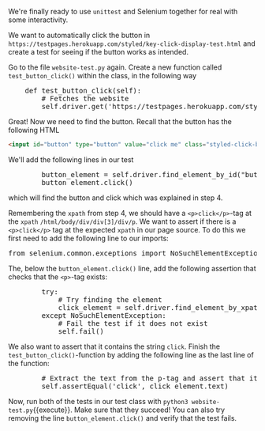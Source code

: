 We're finally ready to use `unittest` and Selenium together for real with some interactivity.

We want to automatically click the button in `https://testpages.herokuapp.com/styled/key-click-display-test.html` and create a test for seeing if the button works as intended.

Go to the file `website-test.py` again. Create a new function called `test_button_click()` within the class, in the following way

<pre class="file" data-filename="website-test.py">
    def test_button_click(self):
        # Fetches the website
        self.driver.get('https://testpages.herokuapp.com/styled/key-click-display-test.html')
</pre>

Great! Now we need to find the button. Recall that the button has the following HTML

```html
<input id="button" type="button" value="click me" class="styled-click-button">
```

We'll add the following lines in our test

<pre class="file" data-filename="website-test.py">
        button_element = self.driver.find_element_by_id("button")
        button_element.click()
</pre>

which will find the button and click which was explained in step 4.

Remembering the `xpath` from step 4, we should have a `<p>click</p>`-tag at the `xpath` `/html/body/div/div[3]/div/p`. We want to assert if there is a `<p>click</p>` tag at the expected `xpath` in our page source. To do this we first need to add the following line to our imports:

<pre class="file" data-filename="website-test.py">
from selenium.common.exceptions import NoSuchElementException
</pre>

The, below the `button_element.click()` line, add the following assertion that checks that the `<p>`-tag exists:

<pre class="file" data-filename="website-test.py">
        try:
            # Try finding the element
            click_element = self.driver.find_element_by_xpath('/html/body/div/div[3]/div/p')
        except NoSuchElementException:
            # Fail the test if it does not exist
            self.fail()
</pre>

We also want to assert that it contains the string `click`. Finish the `test_button_click()`-function by adding the following line as the last line of the function:

<pre class="file" data-filename="website-test.py">
        # Extract the text from the p-tag and assert that it's 'click'
        self.assertEqual('click', click_element.text)
</pre>

Now, run both of the tests in our test class with `python3 website-test.py`{{execute}}. Make sure that they succeed! You can also try removing the line `button_element.click()` and verify that the test fails.
